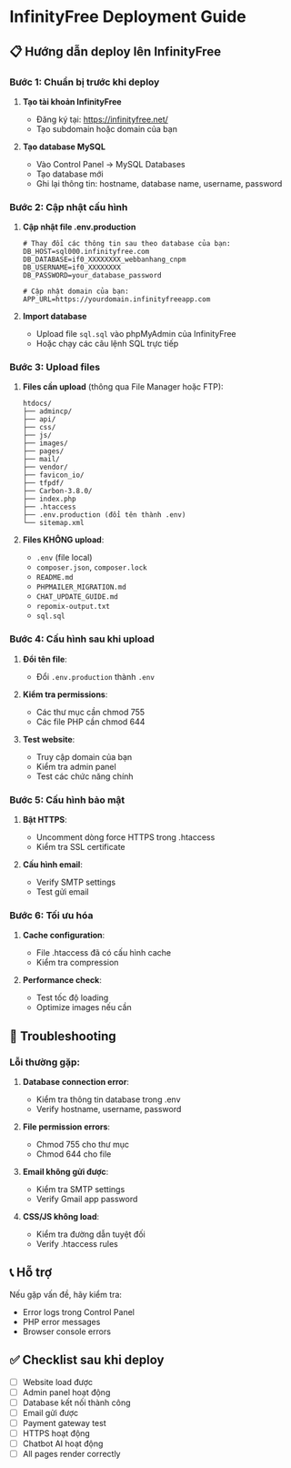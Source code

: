 # InfinityFree Deployment Guide

## 📋 Hướng dẫn deploy lên InfinityFree

### Bước 1: Chuẩn bị trước khi deploy

1. **Tạo tài khoản InfinityFree**
   - Đăng ký tại: https://infinityfree.net/
   - Tạo subdomain hoặc domain của bạn

2. **Tạo database MySQL**
   - Vào Control Panel → MySQL Databases
   - Tạo database mới
   - Ghi lại thông tin: hostname, database name, username, password

### Bước 2: Cập nhật cấu hình

1. **Cập nhật file .env.production**
   ```env
   # Thay đổi các thông tin sau theo database của bạn:
   DB_HOST=sql000.infinityfree.com
   DB_DATABASE=if0_XXXXXXXX_webbanhang_cnpm
   DB_USERNAME=if0_XXXXXXXX
   DB_PASSWORD=your_database_password
   
   # Cập nhật domain của bạn:
   APP_URL=https://yourdomain.infinityfreeapp.com
   ```

2. **Import database**
   - Upload file `sql.sql` vào phpMyAdmin của InfinityFree
   - Hoặc chạy các câu lệnh SQL trực tiếp

### Bước 3: Upload files

1. **Files cần upload** (thông qua File Manager hoặc FTP):
   ```
   htdocs/
   ├── admincp/
   ├── api/
   ├── css/
   ├── js/
   ├── images/
   ├── pages/
   ├── mail/
   ├── vendor/
   ├── favicon_io/
   ├── tfpdf/
   ├── Carbon-3.8.0/
   ├── index.php
   ├── .htaccess
   ├── .env.production (đổi tên thành .env)
   └── sitemap.xml
   ```

2. **Files KHÔNG upload**:
   - `.env` (file local)
   - `composer.json`, `composer.lock`
   - `README.md`
   - `PHPMAILER_MIGRATION.md`
   - `CHAT_UPDATE_GUIDE.md`
   - `repomix-output.txt`
   - `sql.sql`

### Bước 4: Cấu hình sau khi upload

1. **Đổi tên file**:
   - Đổi `.env.production` thành `.env`

2. **Kiểm tra permissions**:
   - Các thư mục cần chmod 755
   - Các file PHP cần chmod 644

3. **Test website**:
   - Truy cập domain của bạn
   - Kiểm tra admin panel
   - Test các chức năng chính

### Bước 5: Cấu hình bảo mật

1. **Bật HTTPS**:
   - Uncomment dòng force HTTPS trong .htaccess
   - Kiểm tra SSL certificate

2. **Cấu hình email**:
   - Verify SMTP settings
   - Test gửi email

### Bước 6: Tối ưu hóa

1. **Cache configuration**:
   - File .htaccess đã có cấu hình cache
   - Kiểm tra compression

2. **Performance check**:
   - Test tốc độ loading
   - Optimize images nếu cần

## 🔧 Troubleshooting

### Lỗi thường gặp:

1. **Database connection error**:
   - Kiểm tra thông tin database trong .env
   - Verify hostname, username, password

2. **File permission errors**:
   - Chmod 755 cho thư mục
   - Chmod 644 cho file

3. **Email không gửi được**:
   - Kiểm tra SMTP settings
   - Verify Gmail app password

4. **CSS/JS không load**:
   - Kiểm tra đường dẫn tuyệt đối
   - Verify .htaccess rules

## 📞 Hỗ trợ

Nếu gặp vấn đề, hãy kiểm tra:
- Error logs trong Control Panel
- PHP error messages
- Browser console errors

## ✅ Checklist sau khi deploy

- [ ] Website load được
- [ ] Admin panel hoạt động
- [ ] Database kết nối thành công
- [ ] Email gửi được
- [ ] Payment gateway test
- [ ] HTTPS hoạt động
- [ ] Chatbot AI hoạt động
- [ ] All pages render correctly
